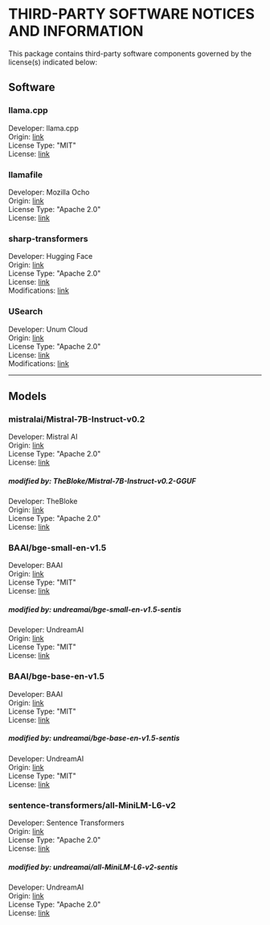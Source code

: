 # THIRD-PARTY SOFTWARE NOTICES AND INFORMATION

This package contains third-party software components governed by the license(s) indicated below:

## Software

### llama.cpp

Developer: llama.cpp<br>
Origin: [link](https://github.com/ggerganov/llama.cpp)<br>
License Type: "MIT"<br>
License: [link](https://github.com/ggerganov/llama.cpp/blob/master/LICENSE)

### llamafile

Developer: Mozilla Ocho<br>
Origin: [link](https://github.com/Mozilla-Ocho/llamafile)<br>
License Type: "Apache 2.0"<br>
License: [link](https://github.com/Mozilla-Ocho/llamafile/blob/main/LICENSE)

### sharp-transformers

Developer: Hugging Face<br>
Origin: [link](https://github.com/huggingface/sharp-transformers)<br>
License Type: "Apache 2.0"<br>
License: [link](https://github.com/huggingface/sharp-transformers/blob/main/LICENSE)<br>
Modifications: [link](ThirdParty/sharp-transformers/README.md)

### USearch

Developer: Unum Cloud<br>
Origin: [link](https://github.com/unum-cloud/usearch)<br>
License Type: "Apache 2.0"<br>
License: [link](https://github.com/unum-cloud/usearch/blob/main/LICENSE)<br>
Modifications: [link](ThirdParty/usearch/README.md)

---

## Models

### mistralai/Mistral-7B-Instruct-v0.2

Developer: Mistral AI<br>
Origin: [link](https://huggingface.co/mistralai/Mistral-7B-Instruct-v0.2)<br>
License Type: "Apache 2.0"<br>
License: [link](https://huggingface.co/mistralai/Mistral-7B-Instruct-v0.2)

##### modified by: TheBloke/Mistral-7B-Instruct-v0.2-GGUF

Developer: TheBloke<br>
Origin: [link](https://huggingface.co/TheBloke/Mistral-7B-Instruct-v0.2-GGUF)<br>
License Type: "Apache 2.0"<br>
License: [link](https://huggingface.co/TheBloke/Mistral-7B-Instruct-v0.2-GGUF)

### BAAI/bge-small-en-v1.5

Developer: BAAI<br>
Origin: [link](https://huggingface.co/BAAI/bge-small-en-v1.5)<br>
License Type: "MIT"<br>
License: [link](https://huggingface.co/BAAI/bge-small-en-v1.5#license)

##### modified by: undreamai/bge-small-en-v1.5-sentis

Developer: UndreamAI<br>
Origin: [link](https://huggingface.co/undreamai/bge-small-en-v1.5-sentis)<br>
License Type: "MIT"<br>
License: [link](https://huggingface.co/undreamai/bge-small-en-v1.5-sentis)

### BAAI/bge-base-en-v1.5

Developer: BAAI<br>
Origin: [link](https://huggingface.co/BAAI/bge-base-en-v1.5)<br>
License Type: "MIT"<br>
License: [link](https://huggingface.co/BAAI/bge-base-en-v1.5#license)

##### modified by: undreamai/bge-base-en-v1.5-sentis

Developer: UndreamAI<br>
Origin: [link](https://huggingface.co/undreamai/bge-base-en-v1.5-sentis)<br>
License Type: "MIT"<br>
License: [link](https://huggingface.co/undreamai/bge-base-en-v1.5-sentis)

### sentence-transformers/all-MiniLM-L6-v2

Developer: Sentence Transformers<br>
Origin: [link](https://huggingface.co/sentence-transformers/all-MiniLM-L6-v2)<br>
License Type: "Apache 2.0"<br>
License: [link](https://huggingface.co/sentence-transformers/all-MiniLM-L6-v2)

##### modified by: undreamai/all-MiniLM-L6-v2-sentis

Developer: UndreamAI<br>
Origin: [link](https://huggingface.co/undreamai/all-MiniLM-L6-v2-sentis)<br>
License Type: "Apache 2.0"<br>
License: [link](https://huggingface.co/undreamai/all-MiniLM-L6-v2-sentis)
